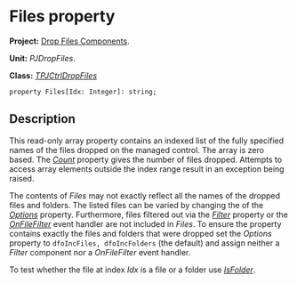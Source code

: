 <a href='Hidden comment: 
$Rev$
$Date$
'></a>

# Files property #

**Project:** [Drop Files Components](DropFilesComponents.md).

**Unit:** _PJDropFiles_.

**Class:** _[TPJCtrlDropFiles](TPJCtrlDropFiles.md)_

```
property Files[Idx: Integer]: string;
```

## Description ##

This read-only array property contains an indexed list of the fully specified names of the files dropped on the managed control. The array is zero based. The _[Count](TPJCtrlDropFilesCount.md)_ property gives the number of files dropped. Attempts to access array elements outside the index range result in an exception being raised.

The contents of _Files_ may not exactly reflect all the names of the dropped files and folders. The listed files can be varied by changing the of the _[Options](TPJCtrlDropFilesOptions.md)_ property. Furthermore, files filtered out via the _[Filter](TPJCtrlDropFilesFilter.md)_ property or the _[OnFileFilter](TPJCtrlDropFilesOnFileFilter.md)_ event handler are not included in _Files_. To ensure the property contains exactly the files and folders that were dropped set the _Options_ property to `dfoIncFiles, dfoIncFolders` (the default) and assign neither a _Filter_ component nor a _OnFileFilter_ event handler.

To test whether the file at index _Idx_ is a file or a folder use _[IsFolder](TPJCtrlDropFilesIsFolder.md)_.